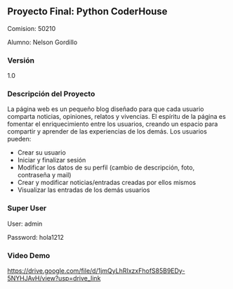 ## Proyecto Final: Python CoderHouse
Comision: 50210

Alumno: Nelson Gordillo

### Versión
1.0

### Descripción del Proyecto
La página web es un pequeño blog diseñado para que cada usuario comparta noticias, opiniones, relatos y vivencias. El espíritu de la página es fomentar el enriquecimiento entre los usuarios, creando un espacio para compartir y aprender de las experiencias de los demás.
Los usuarios pueden:
* Crear su usuario
* Iniciar y finalizar sesión
* Modificar los datos de su perfil (cambio de descripción, foto, contraseña y mail)
* Crear y modificar noticias/entradas creadas por ellos mismos
* Visualizar las entradas de los demás usuarios

### Super User
User: admin

Password: hola1212

### Video Demo
https://drive.google.com/file/d/1jmQyLhRIxzxFhofS85B9EDy-5NYHJAvH/view?usp=drive_link

